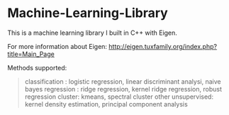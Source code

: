 # Machine-Learning-Library

This is a machine learning library I built in C++ with Eigen. 

For more information about Eigen:
http://eigen.tuxfamily.org/index.php?title=Main_Page

Methods supported:

>classification : logistic regression, linear discriminant analysi, naive bayes 
>regression : ridge regression, kernel ridge regression, robust regression
>cluster: kmeans, spectral cluster
>other unsupervised: kernel density estimation, principal component analysis

